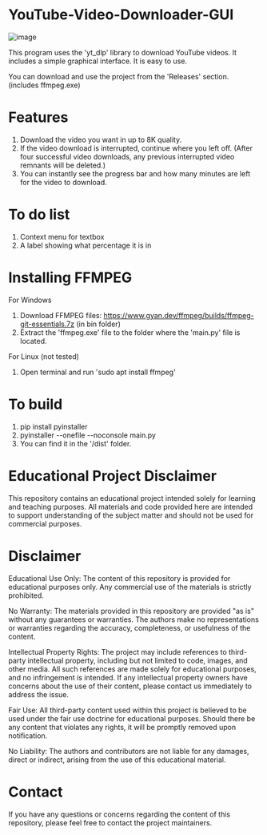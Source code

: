 # YouTube-Video-Downloader-GUI
![image](https://github.com/ImnLu/YouTube-Video-Downloader-GUI/assets/37624905/366b0c7b-140d-4b7a-b4f8-84da102563d9)

This program uses the 'yt_dlp' library to download YouTube videos. It includes a simple graphical interface. It is easy to use.

You can download and use the project from the 'Releases' section. (includes ffmpeg.exe)

Features
====================================
  1. Download the video you want in up to 8K quality.
  2. If the video download is interrupted, continue where you left off. (After four successful video downloads, any previous interrupted video remnants will be deleted.)
  3. You can instantly see the progress bar and how many minutes are left for the video to download.

To do list
====================================
  1. Context menu for textbox
  2. A label showing what percentage it is in

Installing FFMPEG
====================================
  For Windows
  1. Download FFMPEG files: https://www.gyan.dev/ffmpeg/builds/ffmpeg-git-essentials.7z (in bin folder)
  2. Extract the 'ffmpeg.exe' file to the folder where the 'main.py' file is located.

  For Linux (not tested)
  1. Open terminal and run 'sudo apt install ffmpeg'

To build
====================================
  1. pip install pyinstaller
  2. pyinstaller --onefile --noconsole main.py
  3. You can find it in the '/dist' folder.


Educational Project Disclaimer
====================================
This repository contains an educational project intended solely for learning and teaching purposes. All materials and code provided here are intended to support understanding of the subject matter and should not be used for commercial purposes.

Disclaimer
====================================
Educational Use Only: The content of this repository is provided for educational purposes only. Any commercial use of the materials is strictly prohibited.

No Warranty: The materials provided in this repository are provided "as is" without any guarantees or warranties. The authors make no representations or warranties regarding the accuracy, completeness, or usefulness of the content.

Intellectual Property Rights: The project may include references to third-party intellectual property, including but not limited to code, images, and other media. All such references are made solely for educational purposes, and no infringement is intended. If any intellectual property owners have concerns about the use of their content, please contact us immediately to address the issue.

Fair Use: All third-party content used within this project is believed to be used under the fair use doctrine for educational purposes. Should there be any content that violates any rights, it will be promptly removed upon notification.

No Liability: The authors and contributors are not liable for any damages, direct or indirect, arising from the use of this educational material.



Contact
====================================
If you have any questions or concerns regarding the content of this repository, please feel free to contact the project maintainers.
